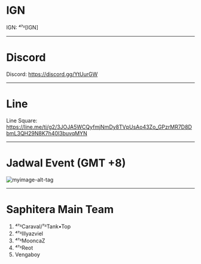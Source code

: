 <h1>IGN</h1>


IGN: ⁴⁷ᴿ[IGN]
<hr>
<h1>Discord</h1>

Discord: https://discord.gg/YtUurGW
<hr>
<h1> Line </h1>

Line Square: https://line.me/ti/g2/3JOJA5WCQyfmjNmDy8TVpUsAo43Zo_GPzrMR7D8DbmL3QH29N8K7h40l3buvqMYN
<hr>
<h1> Jadwal Event (GMT +8)</h1>

![myimage-alt-tag](https://cdn.discordapp.com/attachments/454573042459475968/454646935035576330/jadwal_event.jpg)
<hr>
<h1> Saphitera Main Team </h1>

1. ⁴⁷ᴿCaraval/⁷ᴿTank•Top
2. ⁴⁷ᴿIllyazviel
3. ⁴⁷ᴿMooncaZ
4. ⁴⁷ᴿReot
5. Vengaboy
